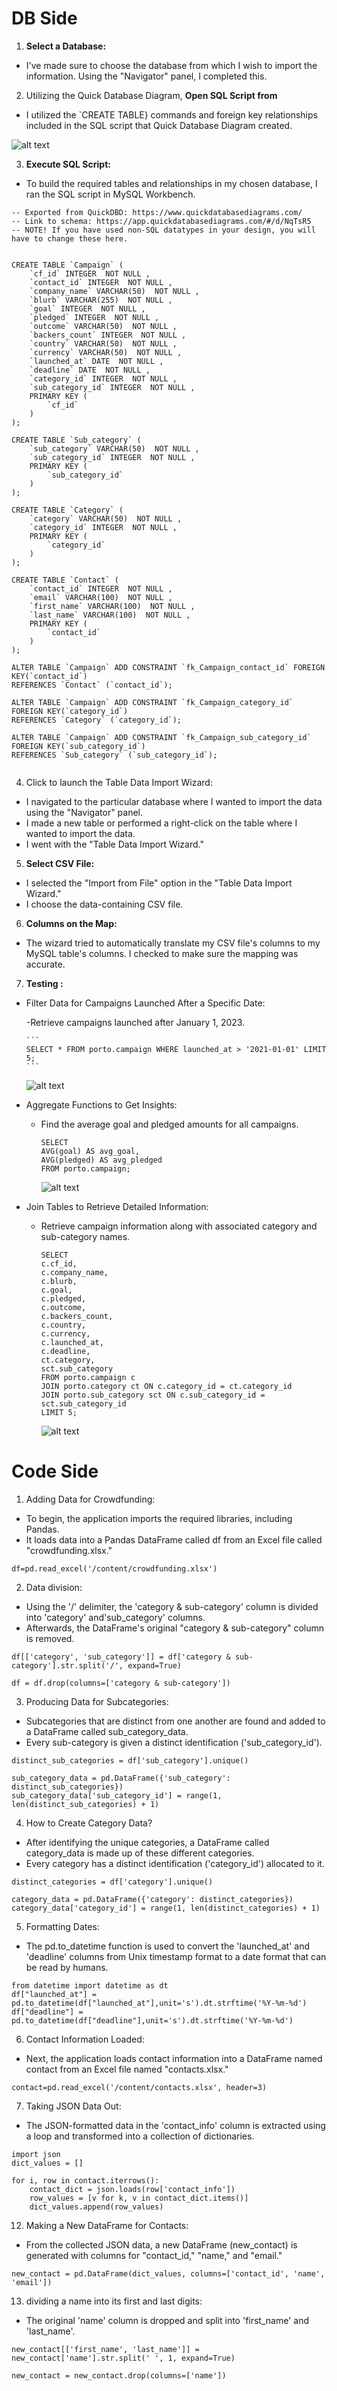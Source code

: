# DB Side

1. **Select a Database:** 
  - I've made sure to choose the database from which I wish to import the information. Using the "Navigator" panel, I completed this.

2. Utilizing the Quick Database Diagram, **Open SQL Script from** 
  - I utilized the `CREATE TABLE} commands and foreign key relationships included in the SQL script that Quick Database Diagram created.

![alt text](https://github.com/robbytbg/Port2/blob/main/Data%20Engineering(ETL)/Etl.PNG)

3. **Execute SQL Script:** 
  - To build the required tables and relationships in my chosen database, I ran the SQL script in MySQL Workbench.

```
-- Exported from QuickDBD: https://www.quickdatabasediagrams.com/
-- Link to schema: https://app.quickdatabasediagrams.com/#/d/NqTsR5
-- NOTE! If you have used non-SQL datatypes in your design, you will have to change these here.


CREATE TABLE `Campaign` (
    `cf_id` INTEGER  NOT NULL ,
    `contact_id` INTEGER  NOT NULL ,
    `company_name` VARCHAR(50)  NOT NULL ,
    `blurb` VARCHAR(255)  NOT NULL ,
    `goal` INTEGER  NOT NULL ,
    `pledged` INTEGER  NOT NULL ,
    `outcome` VARCHAR(50)  NOT NULL ,
    `backers_count` INTEGER  NOT NULL ,
    `country` VARCHAR(50)  NOT NULL ,
    `currency` VARCHAR(50)  NOT NULL ,
    `launched_at` DATE  NOT NULL ,
    `deadline` DATE  NOT NULL ,
    `category_id` INTEGER  NOT NULL ,
    `sub_category_id` INTEGER  NOT NULL ,
    PRIMARY KEY (
        `cf_id`
    )
);

CREATE TABLE `Sub_category` (
    `sub_category` VARCHAR(50)  NOT NULL ,
    `sub_category_id` INTEGER  NOT NULL ,
    PRIMARY KEY (
        `sub_category_id`
    )
);

CREATE TABLE `Category` (
    `category` VARCHAR(50)  NOT NULL ,
    `category_id` INTEGER  NOT NULL ,
    PRIMARY KEY (
        `category_id`
    )
);

CREATE TABLE `Contact` (
    `contact_id` INTEGER  NOT NULL ,
    `email` VARCHAR(100)  NOT NULL ,
    `first_name` VARCHAR(100)  NOT NULL ,
    `last_name` VARCHAR(100)  NOT NULL ,
    PRIMARY KEY (
        `contact_id`
    )
);

ALTER TABLE `Campaign` ADD CONSTRAINT `fk_Campaign_contact_id` FOREIGN KEY(`contact_id`)
REFERENCES `Contact` (`contact_id`);

ALTER TABLE `Campaign` ADD CONSTRAINT `fk_Campaign_category_id` FOREIGN KEY(`category_id`)
REFERENCES `Category` (`category_id`);

ALTER TABLE `Campaign` ADD CONSTRAINT `fk_Campaign_sub_category_id` FOREIGN KEY(`sub_category_id`)
REFERENCES `Sub_category` (`sub_category_id`);


```

4. Click to launch the Table Data Import Wizard: 
  - I navigated to the particular database where I wanted to import the data using the "Navigator" panel.
  - I made a new table or performed a right-click on the table where I wanted to import the data.
  - I went with the "Table Data Import Wizard."

5. **Select CSV File:** 
  - I selected the "Import from File" option in the "Table Data Import Wizard."
  - I choose the data-containing CSV file.

6. **Columns on the Map:**
  - The wizard tried to automatically translate my CSV file's columns to my MySQL table's columns. I checked to make sure the mapping was accurate.

7. **Testing :**

  - Filter Data for Campaigns Launched After a Specific Date:
    
      -Retrieve campaigns launched after January 1, 2023.
    
        ```
        SELECT * FROM porto.campaign WHERE launched_at > '2021-01-01' LIMIT 5;
        ```
    
      ![alt text](https://github.com/robbytbg/Port2/blob/main/Data%20Engineering(ETL)/Others/DB_OP.PNG)

  - Aggregate Functions to Get Insights:
    
    - Find the average goal and pledged amounts for all campaigns.
      
        ```
        SELECT
        AVG(goal) AS avg_goal,
        AVG(pledged) AS avg_pledged
        FROM porto.campaign;

        ```

        ![alt text](https://github.com/robbytbg/Port2/blob/main/Data%20Engineering(ETL)/Others/DB_OP2.PNG)


  - Join Tables to Retrieve Detailed Information:
    
    - Retrieve campaign information along with associated category and sub-category names.
   
      ```
      SELECT
      c.cf_id,
      c.company_name,
      c.blurb,
      c.goal,
      c.pledged,
      c.outcome,
      c.backers_count,
      c.country,
      c.currency,
      c.launched_at,
      c.deadline,
      ct.category,
      sct.sub_category
      FROM porto.campaign c
      JOIN porto.category ct ON c.category_id = ct.category_id
      JOIN porto.sub_category sct ON c.sub_category_id = sct.sub_category_id
      LIMIT 5;

      ```

      ![alt text](https://github.com/robbytbg/Port2/blob/main/Data%20Engineering(ETL)/Others/DB_OP3.PNG)

# Code Side
1. Adding Data for Crowdfunding:

  - To begin, the application imports the required libraries, including Pandas.
  - It loads data into a Pandas DataFrame called df from an Excel file called "crowdfunding.xlsx."

```
df=pd.read_excel('/content/crowdfunding.xlsx')
```

2. Data division:

  - Using the '/' delimiter, the 'category & sub-category' column is divided into 'category' and'sub_category' columns.
  - Afterwards, the DataFrame's original "category & sub-category" column is removed.

```
df[['category', 'sub_category']] = df['category & sub-category'].str.split('/', expand=True)

df = df.drop(columns=['category & sub-category'])
```

3. Producing Data for Subcategories:

  - Subcategories that are distinct from one another are found and added to a DataFrame called sub_category_data.
  - Every sub-category is given a distinct identification ('sub_category_id').

```
distinct_sub_categories = df['sub_category'].unique()

sub_category_data = pd.DataFrame({'sub_category': distinct_sub_categories})
sub_category_data['sub_category_id'] = range(1, len(distinct_sub_categories) + 1)
```

4. How to Create Category Data?

  - After identifying the unique categories, a DataFrame called category_data is made up of these different categories.
  - Every category has a distinct identification ('category_id') allocated to it.

```
distinct_categories = df['category'].unique()

category_data = pd.DataFrame({'category': distinct_categories})
category_data['category_id'] = range(1, len(distinct_categories) + 1)
```

5. Formatting Dates:

  - The pd.to_datetime function is used to convert the 'launched_at' and 'deadline' columns from Unix timestamp format to a date format that can be read by humans.

```
from datetime import datetime as dt
df["launched_at"] = pd.to_datetime(df["launched_at"],unit='s').dt.strftime('%Y-%m-%d') 
df["deadline"] = pd.to_datetime(df["deadline"],unit='s').dt.strftime('%Y-%m-%d')
```

6. Contact Information Loaded:

  - Next, the application loads contact information into a DataFrame named contact from an Excel file named "contacts.xlsx."

```
contact=pd.read_excel('/content/contacts.xlsx', header=3)
```

7. Taking JSON Data Out:

  - The JSON-formatted data in the 'contact_info' column is extracted using a loop and transformed into a collection of dictionaries.

```
import json
dict_values = []

for i, row in contact.iterrows():
    contact_dict = json.loads(row['contact_info'])
    row_values = [v for k, v in contact_dict.items()]
    dict_values.append(row_values)
```

12. Making a New DataFrame for Contacts:

  - From the collected JSON data, a new DataFrame (new_contact) is generated with columns for "contact_id," "name," and "email."

```
new_contact = pd.DataFrame(dict_values, columns=['contact_id', 'name', 'email'])
```

13. dividing a name into its first and last digits:

  - The original 'name' column is dropped and split into 'first_name' and 'last_name'.

```
new_contact[['first_name', 'last_name']] = new_contact['name'].str.split(' ', 1, expand=True)

new_contact = new_contact.drop(columns=['name'])
```
